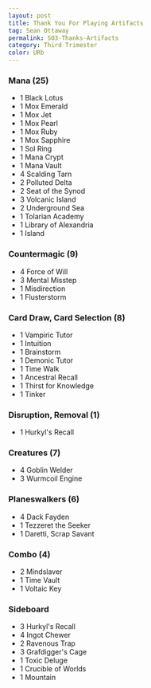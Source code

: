 ```yaml
---
layout: post
title: Thank You For Playing Artifacts
tag: Sean Ottaway
permalink: SO3-Thanks-Artifacts
category: Third Trimester
color: URb
---
```

### Mana (25)
- 1 Black Lotus
- 1 Mox Emerald
- 1 Mox Jet
- 1 Mox Pearl
- 1 Mox Ruby
- 1 Mox Sapphire
- 1 Sol Ring
- 1 Mana Crypt
- 1 Mana Vault
- 4 Scalding Tarn
- 2 Polluted Delta
- 2 Seat of the Synod
- 3 Volcanic Island
- 2 Underground Sea
- 1 Tolarian Academy
- 1 Library of Alexandria
- 1 Island

### Countermagic (9)
- 4 Force of Will
- 3 Mental Misstep
- 1 Misdirection
- 1 Flusterstorm

### Card Draw, Card Selection (8)
- 1 Vampiric Tutor
- 1 Intuition
- 1 Brainstorm
- 1 Demonic Tutor
- 1 Time Walk
- 1 Ancestral Recall
- 1 Thirst for Knowledge
- 1 Tinker

### Disruption, Removal (1)
- 1 Hurkyl's Recall

### Creatures (7)
- 4 Goblin Welder
- 3 Wurmcoil Engine

### Planeswalkers (6)
- 4 Dack Fayden
- 1 Tezzeret the Seeker
- 1 Daretti, Scrap Savant

### Combo (4)
- 2 Mindslaver
- 1 Time Vault
- 1 Voltaic Key

### Sideboard
- 3 Hurkyl's Recall
- 4 Ingot Chewer
- 2 Ravenous Trap
- 3 Grafdigger's Cage
- 1 Toxic Deluge
- 1 Crucible of Worlds
- 1 Mountain
